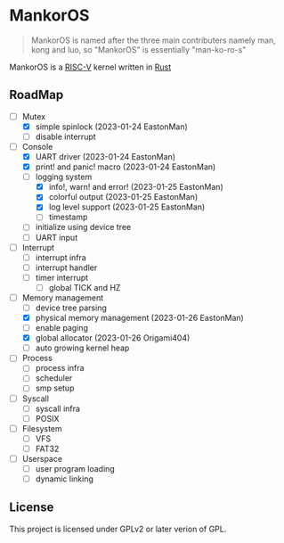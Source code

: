 # MankorOS

> MankorOS is named after the three main contributers
> namely man, kong and luo, so "MankorOS" is essentially "man-ko-ro-s"

MankorOS is a [RISC-V](https://riscv.org/) kernel written in [Rust](https://www.rust-lang.org/)

## RoadMap
- [ ] Mutex
    - [x] simple spinlock (2023-01-24 EastonMan)
    - [ ] disable interrupt
- [ ] Console
    - [x] UART driver (2023-01-24 EastonMan)
    - [x] print! and panic! macro (2023-01-24 EastonMan)
    - [ ] logging system
        - [x] info!, warn! and error! (2023-01-25 EastonMan)
        - [x] colorful output (2023-01-25 EastonMan)
        - [x] log level support (2023-01-25 EastonMan)
        - [ ] timestamp
    - [ ] initialize using device tree
    - [ ] UART input
- [ ] Interrupt
    - [ ] interrupt infra
    - [ ] interrupt handler
    - [ ] timer interrupt
        - [ ] global TICK and HZ
- [ ] Memory management
    - [ ] device tree parsing
    - [x] physical memory management (2023-01-26 EastonMan)
    - [ ] enable paging
    - [x] global allocator (2023-01-26 Origami404)
    - [ ] auto growing kernel heap
- [ ] Process
    - [ ] process infra
    - [ ] scheduler
    - [ ] smp setup
- [ ] Syscall
    - [ ] syscall infra
    - [ ] POSIX
- [ ] Filesystem
    - [ ] VFS
    - [ ] FAT32
- [ ] Userspace
    - [ ] user program loading
    - [ ] dynamic linking

## License

This project is licensed under GPLv2 or later verion of GPL.